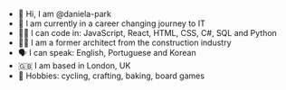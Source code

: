 - 👋 Hi, I am @daniela-park
- 🤸 I am currently in a career changing journey to IT
- 👩‍💻 I can code in: JavaScript, React, HTML, CSS, C#, SQL and Python
- 👷‍♀️ I am a former architect from the construction industry
- 🗣️ I can speak: English, Portuguese and Korean
- 🇬🇧 I am based in London, UK
- 🤍 Hobbies: cycling, crafting, baking, board games

<!---
daniela-park/daniela-park is a ✨ special ✨ repository because its `README.md` (this file) appears on your GitHub profile.
You can click the Preview link to take a look at your changes.
--->

